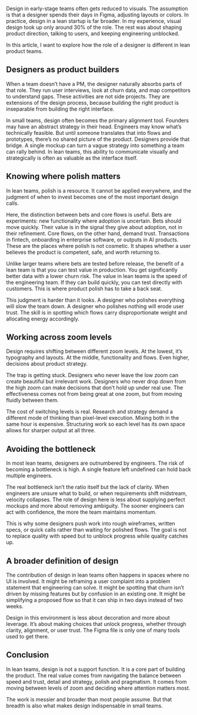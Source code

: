 Design in early-stage teams often gets reduced to visuals. The assumption is that a designer spends their days in Figma, adjusting layouts or colors. In practice, design in a lean startup is far broader. In my experience, visual design took up only around 30% of the role. The rest was about shaping product direction, talking to users, and keeping engineering unblocked. 

In this article, I want to explore how the role of a designer is different in lean product teams.

## Designers as product builders

When a team doesn’t have a PM, the designer naturally absorbs parts of that role. They run user interviews, look at churn data, and map competitors to understand gaps. These activities are not side projects. They are extensions of the design process, because building the right product is inseparable from building the right interface.

In small teams, design often becomes the primary alignment tool. Founders may have an abstract strategy in their head. Engineers may know what’s technically feasible. But until someone translates that into flows and prototypes, there’s no shared picture of the product. Designers provide that bridge. A single mockup can turn a vague strategy into something a team can rally behind. In lean teams, this ability to communicate visually and strategically is often as valuable as the interface itself.

## Knowing where polish matters

In lean teams, polish is a resource. It cannot be applied everywhere, and the judgment of when to invest becomes one of the most important design calls.

Here, the distinction between bets and core flows is useful. Bets are experiments: new functionality where adoption is uncertain. Bets should move quickly. Their value is in the signal they give about adoption, not in their refinement. Core flows, on the other hand, demand trust. Transactions in fintech, onboarding in enterprise software, or outputs in AI products. These are the places where polish is not cosmetic. It shapes whether a user believes the product is competent, safe, and worth returning to.

Unlike larger teams where bets are tested before release, the benefit of a lean team is that you can test value in production. You get significantly better data with a lower churn risk. The value in lean teams is the speed of the engineering team. If they can build quickly, you can test directly with customers. This is where product polish has to take a back seat.  

This judgment is harder than it looks. A designer who polishes everything will slow the team down. A designer who polishes nothing will erode user trust. The skill is in spotting which flows carry disproportionate weight and allocating energy accordingly.

## Working across zoom levels

Design requires shifting between different zoom levels. At the lowest, it’s typography and layouts. At the middle, functionality and flows. Even higher, decisions about product strategy.

The trap is getting stuck. Designers who never leave the low zoom can create beautiful but irrelevant work. Designers who never drop down from the high zoom can make decisions that don’t hold up under real use. The effectiveness comes not from being great at one zoom, but from moving fluidly between them.

The cost of switching levels is real. Research and strategy demand a different mode of thinking than pixel-level execution. Mixing both in the same hour is expensive. Structuring work so each level has its own space allows for sharper output at all three.

## Avoiding the bottleneck

In most lean teams, designers are outnumbered by engineers. The risk of becoming a bottleneck is high. A single feature left undefined can hold back multiple engineers.

The real bottleneck isn’t the ratio itself but the lack of clarity. When engineers are unsure what to build, or when requirements shift midstream, velocity collapses. The role of design here is less about supplying perfect mockups and more about removing ambiguity. The sooner engineers can act with confidence, the more the team maintains momentum.

This is why some designers push work into rough wireframes, written specs, or quick calls rather than waiting for polished flows. The goal is not to replace quality with speed but to unblock progress while quality catches up.

## A broader definition of design

The contribution of design in lean teams often happens in spaces where no UI is involved. It might be reframing a user complaint into a problem statement that engineering can solve. It might be spotting that churn isn’t driven by missing features but by confusion in an existing one. It might be simplifying a proposed flow so that it can ship in two days instead of two weeks.

Design in this environment is less about decoration and more about leverage. It’s about making choices that unlock progress, whether through clarity, alignment, or user trust. The Figma file is only one of many tools used to get there.

## Conclusion

In lean teams, design is not a support function. It is a core part of building the product. The real value comes from navigating the balance between speed and trust, detail and strategy, polish and pragmatism. It comes from moving between levels of zoom and deciding where attention matters most.

The work is messier and broader than most people assume. But that breadth is also what makes design indispensable in small teams.